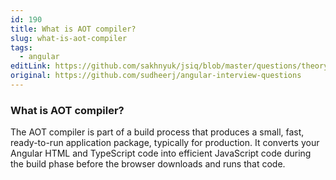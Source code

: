 ```yaml
---
id: 190
title: What is AOT compiler?
slug: what-is-aot-compiler
tags:
  - angular
editLink: https://github.com/sakhnyuk/jsiq/blob/master/questions/theory/angular/190.md
original: https://github.com/sudheerj/angular-interview-questions
---
```


### What is AOT compiler?

The AOT compiler is part of a build process that produces a small, fast, ready-to-run application package, typically for production. It converts your Angular HTML and TypeScript code into efficient JavaScript code during the build phase before the browser downloads and runs that code.